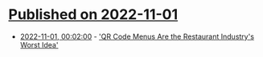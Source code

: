 # [Published on 2022-11-01](index.md)

* [2022-11-01, 00:02:00](https://tech.slashdot.org/story/22/10/31/2119211/qr-code-menus-are-the-restaurant-industrys-worst-idea?utm_source=rss1.0mainlinkanon&utm_medium=feed) - ['QR Code Menus Are the Restaurant Industry's Worst Idea'](https://tech.slashdot.org/story/22/10/31/2119211/qr-code-menus-are-the-restaurant-industrys-worst-idea?utm_source=rss1.0mainlinkanon&utm_medium=feed)
